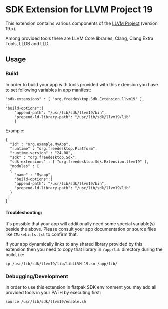 # SDK Extension for LLVM Project 19

This extension contains various components of the [LLVM Project](https://llvm.org) (version 19.x).

Among provided tools there are LLVM Core libraries, Clang, Clang Extra Tools, LLDB and LLD.

## Usage

### Build

In order to build your app with tools provided with this extension you have to set following variables in app manifest:

```
"sdk-extensions" : [ "org.freedesktop.Sdk.Extension.llvm19" ],
...
"build-options":{
    "append-path": "/usr/lib/sdk/llvm19/bin",
    "prepend-ld-library-path": "/usr/lib/sdk/llvm19/lib"
    }
```
Example:
```
{
  "id" : "org.example.MyApp",
  "runtime" : "org.freedesktop.Platform",
  "runtime-version" : "24.08",
  "sdk" : "org.freedesktop.Sdk",
  "sdk-extensions" : [ "org.freedesktop.Sdk.Extension.llvm19" ],
  "modules" : [
  {
    "name" : "Myapp",
    "build-options":{
    "append-path": "/usr/lib/sdk/llvm19/bin",
    "prepend-ld-library-path": "/usr/lib/sdk/llvm19/lib"
  }
 ]
}
```

#### Troubleshooting:

It's possible that your app will additionally need some special variable(s) beside the above. Please consult your app documentation or source files like `CMakeLists.txt` to confirm that.

If your app dynamically links to any shared library provided by this extension then you need to copy that library in `/app/lib` directory during the build, i.e:
```
cp /usr/lib/sdk/llvm19/lib/libLLVM-19.so /app/lib/
```

### Debugging/Development

In order to use this extension in flatpak SDK environment you may add all provided tools in your PATH by executing first:
```
source /usr/lib/sdk/llvm19/enable.sh
```
